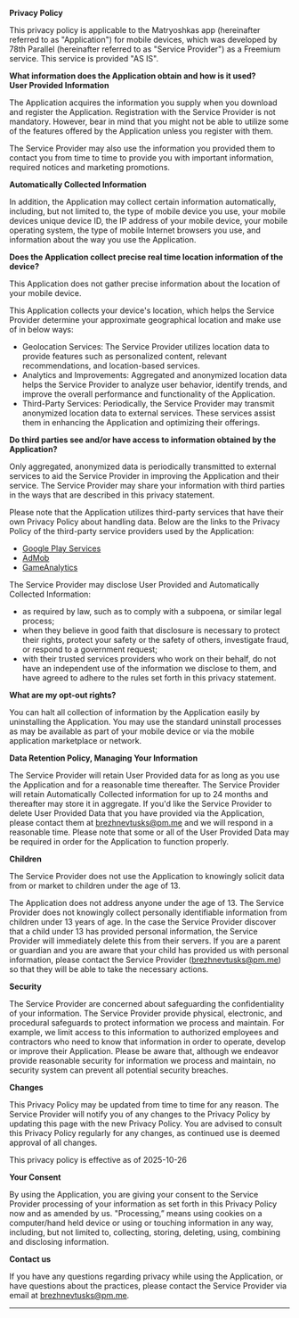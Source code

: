 **Privacy Policy**

This privacy policy is applicable to the Matryoshkas app (hereinafter referred to as "Application") for mobile devices, which was developed by 78th Parallel (hereinafter referred to as "Service Provider") as a Freemium service. This service is provided "AS IS".

**What information does the Application obtain and how is it used?**  
**User Provided Information**

The Application acquires the information you supply when you download and register the Application. Registration with the Service Provider is not mandatory. However, bear in mind that you might not be able to utilize some of the features offered by the Application unless you register with them.

The Service Provider may also use the information you provided them to contact you from time to time to provide you with important information, required notices and marketing promotions.

**Automatically Collected Information**

In addition, the Application may collect certain information automatically, including, but not limited to, the type of mobile device you use, your mobile devices unique device ID, the IP address of your mobile device, your mobile operating system, the type of mobile Internet browsers you use, and information about the way you use the Application.

**Does the Application collect precise real time location information of the device?**

This Application does not gather precise information about the location of your mobile device.

This Application collects your device's location, which helps the Service Provider determine your approximate geographical location and make use of in below ways:

*   Geolocation Services: The Service Provider utilizes location data to provide features such as personalized content, relevant recommendations, and location-based services.
*   Analytics and Improvements: Aggregated and anonymized location data helps the Service Provider to analyze user behavior, identify trends, and improve the overall performance and functionality of the Application.
*   Third-Party Services: Periodically, the Service Provider may transmit anonymized location data to external services. These services assist them in enhancing the Application and optimizing their offerings.

**Do third parties see and/or have access to information obtained by the Application?**

Only aggregated, anonymized data is periodically transmitted to external services to aid the Service Provider in improving the Application and their service. The Service Provider may share your information with third parties in the ways that are described in this privacy statement.

Please note that the Application utilizes third-party services that have their own Privacy Policy about handling data. Below are the links to the Privacy Policy of the third-party service providers used by the Application:

*   [Google Play Services](https://www.google.com/policies/privacy/)
*   [AdMob](https://support.google.com/admob/answer/6128543?hl=en)
*   [GameAnalytics](https://gameanalytics.com/privacy)

The Service Provider may disclose User Provided and Automatically Collected Information:

*   as required by law, such as to comply with a subpoena, or similar legal process;
*   when they believe in good faith that disclosure is necessary to protect their rights, protect your safety or the safety of others, investigate fraud, or respond to a government request;
*   with their trusted services providers who work on their behalf, do not have an independent use of the information we disclose to them, and have agreed to adhere to the rules set forth in this privacy statement.

**What are my opt-out rights?**

You can halt all collection of information by the Application easily by uninstalling the Application. You may use the standard uninstall processes as may be available as part of your mobile device or via the mobile application marketplace or network.

**Data Retention Policy, Managing Your Information**

The Service Provider will retain User Provided data for as long as you use the Application and for a reasonable time thereafter. The Service Provider will retain Automatically Collected information for up to 24 months and thereafter may store it in aggregate. If you'd like the Service Provider to delete User Provided Data that you have provided via the Application, please contact them at brezhnevtusks@pm.me and we will respond in a reasonable time. Please note that some or all of the User Provided Data may be required in order for the Application to function properly.

**Children**

The Service Provider does not use the Application to knowingly solicit data from or market to children under the age of 13.

The Application does not address anyone under the age of 13\. The Service Provider does not knowingly collect personally identifiable information from children under 13 years of age. In the case the Service Provider discover that a child under 13 has provided personal information, the Service Provider will immediately delete this from their servers. If you are a parent or guardian and you are aware that your child has provided us with personal information, please contact the Service Provider (brezhnevtusks@pm.me) so that they will be able to take the necessary actions.

**Security**

The Service Provider are concerned about safeguarding the confidentiality of your information. The Service Provider provide physical, electronic, and procedural safeguards to protect information we process and maintain. For example, we limit access to this information to authorized employees and contractors who need to know that information in order to operate, develop or improve their Application. Please be aware that, although we endeavor provide reasonable security for information we process and maintain, no security system can prevent all potential security breaches.

**Changes**

This Privacy Policy may be updated from time to time for any reason. The Service Provider will notify you of any changes to the Privacy Policy by updating this page with the new Privacy Policy. You are advised to consult this Privacy Policy regularly for any changes, as continued use is deemed approval of all changes.

This privacy policy is effective as of 2025-10-26

**Your Consent**

By using the Application, you are giving your consent to the Service Provider processing of your information as set forth in this Privacy Policy now and as amended by us. "Processing,” means using cookies on a computer/hand held device or using or touching information in any way, including, but not limited to, collecting, storing, deleting, using, combining and disclosing information.

**Contact us**

If you have any questions regarding privacy while using the Application, or have questions about the practices, please contact the Service Provider via email at brezhnevtusks@pm.me.

* * *
